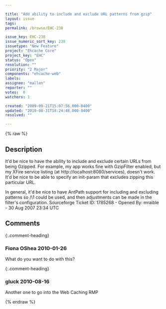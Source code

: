 ```yaml
---

title: "Add ability to include and exclude URL patterns from gzip"
layout: issue
tags: 
permalink: /browse/EHC-238

issue_key: EHC-238
issue_numeric_sort_key: 238
issuetype: "New Feature"
project: "Ehcache Core"
project_key: "EHC"
status: "Open"
resolution: ""
priority: "2 Major"
components: "ehcache-web"
labels: 
assignee: "mallen"
reporter: ""
votes:  0
watchers: 1

created: "2009-09-21T15:07:56.000-0400"
updated: "2010-08-31T18:24:48.000-0400"
resolved: ""

---
```




{% raw %}



## Description

<div markdown="1" class="description">

It'd be nice to have the ability to include and exclude certain URLs from being Gzipped. For example, my app works fine with GzipFilter enabled, but my XFire service listing (at http://localhost:8080/services), doesn't work. It'd be nice to be able to specify an init-param that excludes zipping this particular URL.

In general, it'd be nice to have AntPath support for including and excluding patterns so /\1 could be used, and then adjustments can be made in the filter's configuration.
Sourceforge Ticket ID: 1785268 - Opened By: mraible - 30 Aug 2007 23:34 UTC

</div>

## Comments


{:.comment-heading}
### **Fiona OShea** <span class="date">2010-01-26</span>

<div markdown="1" class="comment">

What do you want to do with this?

</div>


{:.comment-heading}
### **gluck** <span class="date">2010-08-16</span>

<div markdown="1" class="comment">

Another one to go into the Web Caching RMP

</div>



{% endraw %}
